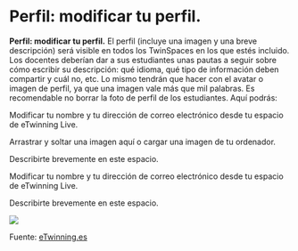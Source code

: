 
# Perfil: modificar tu perfil.


**Perfil: modificar tu perfil.** El perfil (incluye una imagen y una breve descripción) será visible en todos los TwinSpaces en los que estés incluido. Los docentes deberían dar a sus estudiantes unas pautas a seguir sobre cómo escribir su descripción: qué idioma, qué tipo de información deben compartir y cuál no, etc. Lo mismo tendrán que hacer con el avatar o imagen de perfil, ya que una imagen vale más que mil palabras. Es recomendable no borrar la foto de perfil de los estudiantes. Aquí podrás:



Modificar tu nombre y tu dirección de correo electrónico desde tu espacio de eTwinning Live.


Arrastrar y soltar una imagen aquí o cargar una imagen de tu ordenador.


Describirte brevemente en este espacio.


Modificar tu nombre y tu dirección de correo electrónico desde tu espacio de eTwinning Live.

Describirte brevemente en este espacio.


![](https://lh4.googleusercontent.com/_i4LZFqLA4sdNtjxvgOtNSq72hhuivZfp3EtMtttY7QzG4cRzzCDWhN7TZZIXL-qOfRiz-S5HhWuncdL32SsAEIXEJyCiytkxb6N9GoNmtRv7nwrownKGduDX6mK9zuaXyE57Sm3)

Fuente: [eTwinning.es](http://image.slidesharecdn.com/tutortwinspace-160118070453/95/scale-partido-al-twinspace-18-638.jpg?cb=1453103371)
